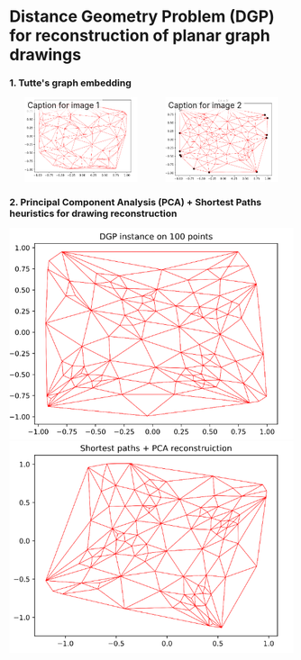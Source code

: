 # Distance Geometry Problem (DGP) for reconstruction of planar graph drawings   

### 1. Tutte's graph embedding
<div style="display: flex; justify-content: center;">
    <div style="position: relative; margin-right: 50px;">
        <img src="https://github.com/Nikita-Dudorov/DGP_planar_graph/blob/main/images/trian100.png" width="200" />
        <span style="position: absolute; top: 0; left: 0; background-color: rgba(255, 255, 255, 0.7); padding: 5px;">Caption for image 1</span>
    </div>
    <div style="position: relative;">
        <img src="https://github.com/Nikita-Dudorov/DGP_planar_graph/blob/main/images/tutte100.png" width="200" />
        <span style="position: absolute; top: 0; left: 0; background-color: rgba(255, 255, 255, 0.7); padding: 5px;">Caption for image 2</span>
    </div>
</div>

### 2. Principal Component Analysis (PCA) + Shortest Paths heuristics for drawing reconstruction
![](https://github.com/Nikita-Dudorov/DGP_planar_graph/blob/main/images/Instance100.png)
![](https://github.com/Nikita-Dudorov/DGP_planar_graph/blob/main/images/FW_PCA100.png)
